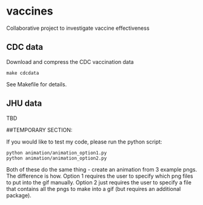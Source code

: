 # vaccines

Collaborative project to investigate vaccine effectiveness

## CDC data

Download and compress the CDC vaccination data

```
make cdcdata
```

See Makefile for details.

## JHU data

TBD

##TEMPORARY SECTION:

If you would like to test my code, please run the python script:
```
python animation/animation_option1.py
python animation/animation_option2.py
```

Both of these do the same thing - create an animation from 3 example pngs. The difference is how. Option 1 requires the user to specify which png files to put into the gif manually. Option 2 just requires the user to specify a file that contains all the pngs to make into a gif (but requires an additional package). 

